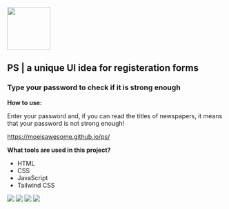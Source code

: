 <div align="left">
  <img width="100" src="https://lh3.googleusercontent.com/fife/AAWUweWaNhcVpaEJ0yAZrKkO91KwzifrwUxctDG3X27YYMi7wrFlbBhKL0cLr4xYyRTKOa2iy4ihkxYT67QVo6eLaKLPbjL-1ZCtdnexN63WXiKXmd_lnvsVD0hFZdL41kzz-axSE0IgfhFcrkzFiZJ8jpn8dg6AAN1sXGl4-nytzKh40yTHiMZSfAh5Tg6h_t1WbgM5eCpvV43pdA4kGdbWdho3P8XthxfRlNdWZUbJIUBkXfUcAjCT56j8DxrvCY0PZ1tCsVtsPpuJKIz1ZO0Hn6jQylzejtVv6o_ByzXEAVO1azZyUIrzhvESdSTNY37l7dX7x7qnR-vtcxKlmEUuHnYxAN1-wkDLqrUmfCThUxwy3XdvsZObIe-HfIMcba9wErf-Qm30NWIxkdK9JTCe-vW9jbrs5EpGHN7CdqUFn0qO8XWm0WnREWvtOLiWJVitCbggP1qSiMsiHLT2aw9vAQOapdVEMkZxcYwUveoxN78EOIJ3S745iA6dSTCJoplulQoHOqOv8HbL1UhmOFWEHnnXcimfLmHB4_6zL0O2GpGlwNhfCj1_fm5PURXf8WIedKk7qpxv6fN-sQOhPZ6FqIeVd1DeYJHVbEUsAD7u-6TxUcZubT-h3IS6g1Nfk9YAgDraX2PdyjImfQEp8D2DNz3ROKW1LOjvGEEnJGE_JTkoWbkk2sWdkcc485kRakyMJETqIIc6SA1Gw1W8cXs0c0ZcrkNEa9WC6fU=w1920-h937-ft">
</div>

## PS | a unique UI idea for registeration forms

### Type your password to check if it is strong enough

**How to use:**

Enter your password and, if you can read the titles of newspapers, it means that your password is not strong enough!

https://moeisawesome.github.io/ps/

**What tools are used in this project?**
* HTML
* CSS
* JavaScript
* Tailwind CSS




<div align="left">
  <img src="https://lh3.googleusercontent.com/fife/AAWUweVNuHO4_wjclwWF5eIBPDrD0I_PHaDA2cqg9nTbNbRlCPIWIBa4IT-RsgdPP7WX5PcOA_fEda99QDn-PesS9cY6d7xYjA5TQMg0VCKzx0Bq6ma_0rP5u_C373s6oaND-Ux4E_KGw02M8srCMX08_7aapuaqezoRV0yV266vIvm34cCV63qeRvJa8rZEiTg2iV93u24gc_YdMFvfe_lMA31Qfoi7HBKm5BteDjSrII6yMT7bMndPmnG3Y6l-6gS3cxJUOXzYxY3SfzlE2PlhZXOFUqJ56GOFOKRLPPwLjwsFCbG4eJyB4LgIuV_uYjFl_Rf0JGP0uss7ZDz6M-zb07fkGXpfhHEcRYpNtDIlQYSTkMpgn-LTR7xN9MP3eExhDBYe904H4bdC-fHbtyiDdV8-LN7q34k3qw7OWOSPnuunBYp1ucBrvMCt7HOlF6NlZyVLGIYfGJb9Ff5NaZg_Zte1sEvJbm8DTvM5ajI6Ct-j5dAXvXK8B3jZyvyF51MJJOAsIVM8jqo2erMrKuw0d6VHnDZPxulp3gjktQQZ5tZQVKD5AQDTNmmeBE73N-280ewm7Z4nOC8Q3T9jFusDsOhsfPl7Ky3IE816nG97px0b4Zz_OY2BaDAOlqbkhAtdtLi44ug5b3VWa3kqQ2f97KxWBAL5m4r-xsmvA-s4abdN6BgKK9Usa1AweoqzN3XPl1t-vbZ4lpfjCq8bhOuY8sBPe9GqDeSylpI=w1750-h3312-ft">
  <img src="https://lh3.googleusercontent.com/fife/AAWUweWd-Ipi4fiBUlaFvLY_bhlLB00bKGYjudo0uKjrgtclovI4dUAqOL9zkc0DX8xFmW_pG8bR2ey62mSAKQF9tw9YCQsSQPtCnmwYstocXnVtkCRp3byXHJLNb26f2xJeWYI9A3s8fKLVtUzMxid4xsiF2KlK7Hw5zjtFx6w7ewTyK2_yT2U6ohSk0O6vBOGDwTKOT6kXm36WQE3slpmqWtAKdOv5odV1jPsaybu_FrsFFBDquxGNMqAGs8Bf_IbONt_VO0s60bln-wQKzQ_jw4k3KtClmLHQIBc7Fo09i-rsyjCS2lgVI3UXQAEkPYdR9Nb8yyEXBLR_dQoJXay1sGwJ9YtkF8UYwuiYuLtfth6Wp0rUl6NRJzwBYR5r1Dlisl2vAuAxJ9yiT97AmIC60KALVOXgFZ6Aa7RzPH3LUbr7hVovqvhDkvOo7AHSm1naijF7bTkO7FTgAQx8jW3EUqneesNskCoV5Nam_kaD58-4ZS1326bvvuyE59E8-37ABC-EBxUBgnl9jvQZIV_uqCXQQbrnsid43RhfuSxVk25-SFd6IIisrBoIf2aFzJTnCDgmzsdGSs8hBmDOBLLsNRHwp7OqRJ_sS-vgz9gmjLK2x0RAxG_Hiyjf2Evw3dQzaKCGznjDdYq-rHuUL-Yuz9Q4PCNVOMnwZlVStYQULkjJb2JHHS2Twlw4ZdJUfpVkZCPeKUSDPgxcHsSR8Rprnt_oKoPpDuPOSsQ=w1920-h880-ft">

<img src="https://lh3.googleusercontent.com/fife/AAWUweVldovQgCLC7jW8ahJwoPu6rMetP5PK0VrLxnz1mOd18dlalM9leh7GHu-AojuuI4x5XuG8HUbEHTq_TOzJ4jInrFY2ki2avnXf2Z0bz-uolPFuPGXRItR9vjTxUcFFsvBogkV07KElw-cDvZpwsyyJ3jo8NPGdlOKwS0jraDt4BuocH-KznGtgfzwUgCZuKa7g5FLEkEQCY7Hcm-eFCPm9Zj1WvK3WnyOhFdU_X79s_UV5LEOroZEQlLSQuBlDB9WDqEnd3fXXBnzFx-eb6OGNtkvgrQQePDXm4JyhEZnhGgJt4MmkOgp-GQcM6lckzCG6CS40Yz82uwnfncsQ60ZHHQkHg-F3prlDDESoVQYN5idgNyclfFEzWpZQ388rRNbtvGP31piUdUIartbjT6F06VWNUcplqj9y2t1dxSlIl91rIv912jJp8oiy9_ihtnKoSt15sf4qAMsjQkyK2nTTHIdHtVM1D1SrIVdEQD3JgsrjRnzhcGaGnzAxs7UOxlKyzKmLF5H4dj1QOlxINPccP6-v4zZF6LVaKldMwBTkQbIEmFz26-C8cMf1lp1CUzBQZg3CAWqvdUxhPnf7EnkOHSsY0uA0gFtRCPJOHob9vlFBGCgowebm5AvwrdZ2DrGFyt9Qewu0sMz4LX4YldkKvQ8sgvLv1kJPWfli1qLIGhn0eFBL9x-DHh1IR-R4CYa-hBdpK9zUaUm6ucduSlBhQZeaiKMaODU=w1920-h880-ft">
  
  
  <img src="https://lh3.googleusercontent.com/fife/AAWUweX5qptlG-nJKmkwdIrMgi35Jxdd5GBS3eddXHxLY658SGq4IwUZU-hWGPvo7BMAYJX4a7CDCPhVD5AfKxktGla3EepU1wJvAoc8x1yJioAi7_EUEUwKq1P85Icsi5SF3FnXktIufADb9e9a0WvPOGrzv0SMPvD8QxWL1TJcY8zF52wwqIQ0OJach_SjKMrNAFf5SWd8H5-nIqUtn_ORuulZpErtA8W_NecZQgb5GIRtOpkBS7SFPXYlzViQ5f_XaIH8eczYVejnKtqchgKxPv_nymjPI_IwrsJ-y79gLuSDLRdVOJPXpuP-h-oZaP0yQjpS6SYYIfJjjf2dzM22lP8vqdAb7yLzPOSAImJg5oNUsVC2eQEZ2oToU3WI8VmT5B2V092ZeFC4CQgMTubKK6Ex0AV9GZwWuBozFF5X08KRUff3sB5ar7QAM0j4pLFnefSZab1zyspRjygbgbEHDj1F8gjwd5pbc0vXAoN5ZfIqd28LYVDGMF7B8KsSe5OYVtNJSPyQEpmq-BzMplc_CgpefSXCtyxvz3wxqY5gVMNbEgF3gKHnWp2QyzX84Ydf1to2xKs05MQeFpkkhA1kojpvUJp5sUT3UZYjJl5sD-SJ23OQPUOaMmddzm_wztVpODthKweEzCVWEyJt_-AZbHo4p16_AUU1EHJX0lwSksia3gL4dKX0NuWyvVX3EiNnt6raE815fSa6r53pZZ4EwCdzbC5JvVoElWM=w1920-h880-ft">
  


    
</div>


